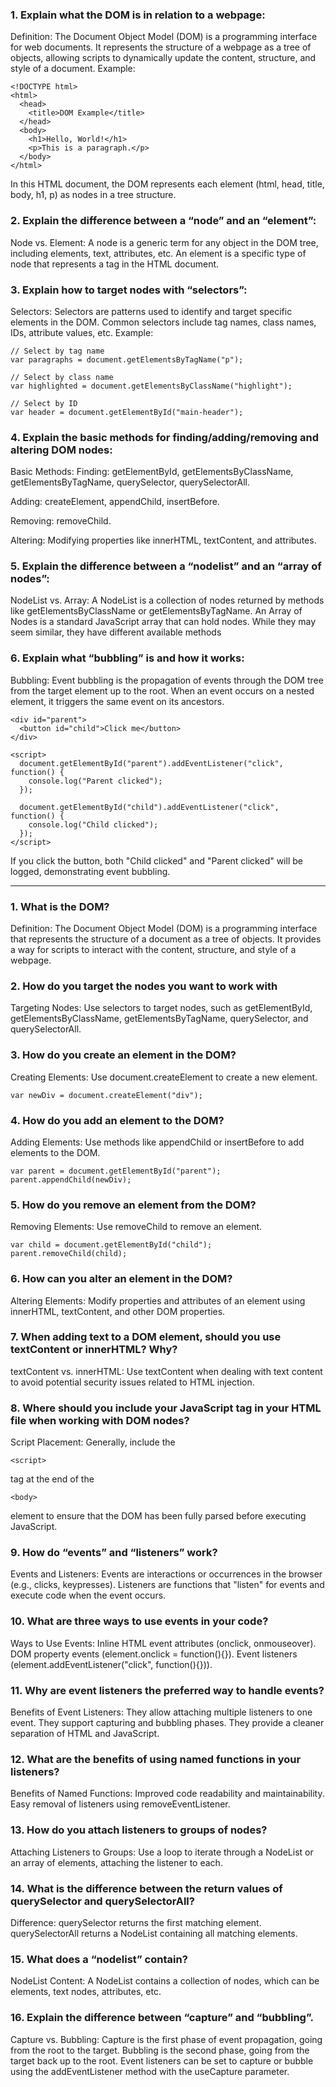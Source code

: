 ### 1. Explain what the DOM is in relation to a webpage:
Definition:
The Document Object Model (DOM) is a programming interface for web documents. It represents the structure of a webpage as a tree of objects, allowing scripts to dynamically update the content, structure, and style of a document.
Example:
```
<!DOCTYPE html>
<html>
  <head>
    <title>DOM Example</title>
  </head>
  <body>
    <h1>Hello, World!</h1>
    <p>This is a paragraph.</p>
  </body>
</html>
```
In this HTML document, the DOM represents each element (html, head, title, body, h1, p) as nodes in a tree structure.

### 2. Explain the difference between a “node” and an “element”:
Node vs. Element:
A node is a generic term for any object in the DOM tree, including elements, text, attributes, etc.
An element is a specific type of node that represents a tag in the HTML document.

### 3. Explain how to target nodes with “selectors”:
Selectors:
Selectors are patterns used to identify and target specific elements in the DOM.
Common selectors include tag names, class names, IDs, attribute values, etc.
Example: 
```
// Select by tag name
var paragraphs = document.getElementsByTagName("p");

// Select by class name
var highlighted = document.getElementsByClassName("highlight");

// Select by ID
var header = document.getElementById("main-header");
```

### 4. Explain the basic methods for finding/adding/removing and altering DOM nodes:

Basic Methods:
Finding:
getElementById, getElementsByClassName, getElementsByTagName, querySelector, querySelectorAll.


Adding:
createElement, appendChild, insertBefore.


Removing:
removeChild.

Altering:
Modifying properties like innerHTML, textContent, and attributes.

### 5. Explain the difference between a “nodelist” and an “array of nodes”:
NodeList vs. Array:
A NodeList is a collection of nodes returned by methods like getElementsByClassName or getElementsByTagName.
An Array of Nodes is a standard JavaScript array that can hold nodes. While they may seem similar, they have different available methods

### 6. Explain what “bubbling” is and how it works:
Bubbling:
Event bubbling is the propagation of events through the DOM tree from the target element up to the root.
When an event occurs on a nested element, it triggers the same event on its ancestors.
```
<div id="parent">
  <button id="child">Click me</button>
</div>

<script>
  document.getElementById("parent").addEventListener("click", function() {
    console.log("Parent clicked");
  });

  document.getElementById("child").addEventListener("click", function() {
    console.log("Child clicked");
  });
</script>
```

If you click the button, both "Child clicked" and "Parent clicked" will be logged, demonstrating event bubbling.

___

### 1. What is the DOM?
Definition:
The Document Object Model (DOM) is a programming interface that represents the structure of a document as a tree of objects. It provides a way for scripts to interact with the content, structure, and style of a webpage.

### 2. How do you target the nodes you want to work with

Targeting Nodes:
Use selectors to target nodes, such as getElementById, getElementsByClassName, getElementsByTagName, querySelector, and querySelectorAll.

### 3. How do you create an element in the DOM?
Creating Elements:
Use document.createElement to create a new element.
```
var newDiv = document.createElement("div");
```

### 4. How do you add an element to the DOM?
Adding Elements:
Use methods like appendChild or insertBefore to add elements to the DOM.
```
var parent = document.getElementById("parent");
parent.appendChild(newDiv);
```
### 5. How do you remove an element from the DOM?
Removing Elements:
Use removeChild to remove an element.
```
var child = document.getElementById("child");
parent.removeChild(child);
```

### 6. How can you alter an element in the DOM?
Altering Elements:
Modify properties and attributes of an element using innerHTML, textContent, and other DOM properties.

### 7. When adding text to a DOM element, should you use textContent or innerHTML? Why?

textContent vs. innerHTML:
Use textContent when dealing with text content to avoid potential security issues related to HTML injection.


### 8. Where should you include your JavaScript tag in your HTML file when working with DOM nodes?

Script Placement:
Generally, include the
 ```
 <script>
 ```
  tag at the end of the 
  ```
  <body>
  ```
   element to ensure that the DOM has been fully parsed before executing JavaScript.


### 9. How do “events” and “listeners” work?
Events and Listeners:
Events are interactions or occurrences in the browser (e.g., clicks, keypresses).
Listeners are functions that "listen" for events and execute code when the event occurs.


### 10. What are three ways to use events in your code?

Ways to Use Events:
Inline HTML event attributes (onclick, onmouseover).
DOM property events (element.onclick = function(){}).
Event listeners (element.addEventListener("click", function(){})).

### 11. Why are event listeners the preferred way to handle events?

Benefits of Event Listeners:
They allow attaching multiple listeners to one event.
They support capturing and bubbling phases.
They provide a cleaner separation of HTML and JavaScript.


### 12. What are the benefits of using named functions in your listeners?

Benefits of Named Functions:
Improved code readability and maintainability.
Easy removal of listeners using removeEventListener.


### 13. How do you attach listeners to groups of nodes?

Attaching Listeners to Groups:
Use a loop to iterate through a NodeList or an array of elements, attaching the listener to each.


### 14. What is the difference between the return values of querySelector and querySelectorAll?

Difference:
querySelector returns the first matching element.
querySelectorAll returns a NodeList containing all matching elements.

### 15. What does a “nodelist” contain?

NodeList Content:
A NodeList contains a collection of nodes, which can be elements, text nodes, attributes, etc.


### 16. Explain the difference between “capture” and “bubbling”.

Capture vs. Bubbling:
Capture is the first phase of event propagation, going from the root to the target.
Bubbling is the second phase, going from the target back up to the root.
Event listeners can be set to capture or bubble using the addEventListener method with the useCapture parameter.